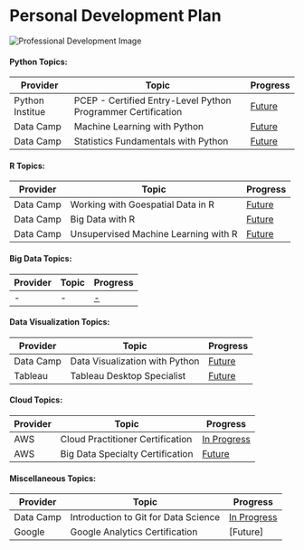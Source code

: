 
# Personal Development Plan
<img src="https://www.opportunitydesk.org/wp-content/uploads/2018/03/10-Tips-for-achieving-Personal-Development.jpg"
     alt="Professional Development Image"
     style="float: center; margin-right: 5px;" />

#### Python Topics:

|Provider|Topic|Progress|
|------|------|------|
|Python Institue|PCEP - Certified Entry-Level Python Programmer Certification|[Future]()|
|Data Camp|Machine Learning with Python|[Future](https://www.datacamp.com/tracks/machine-learning-with-python)|
|Data Camp|Statistics Fundamentals with Python|[Future](https://www.datacamp.com/tracks/statistics-fundamentals-with-python)|


#### R Topics:

|Provider|Topic|Progress|
|------|------|------|
|Data Camp|Working with Goespatial Data in R| [Future](https://www.datacamp.com/tracks/spatial-data-with-r) |
|Data Camp|Big Data with R| [Future](https://www.datacamp.com/tracks/big-data-with-r)|
|Data Camp|Unsupervised Machine Learning with R| [Future](https://www.datacamp.com/tracks/unsupervised-machine-learning-with-r)|


#### Big Data Topics:

|Provider|Topic|Progress|
|------|------|------|
|-|- | [-]()|

#### Data Visualization Topics:

|Provider|Topic|Progress|
|------|------|------|
|Data Camp|Data Visualization with Python|[Future](https://www.datacamp.com/tracks/data-visualization-with-python)|
|Tableau|Tableau Desktop Specialist|[Future](https://www.tableau.com/learn/certification/desktop-specialist)|

#### Cloud Topics:
|Provider|Topic|Progress|
|------|------|------|
|AWS|Cloud Practitioner Certification | [In Progress](https://aws.amazon.com/certification/certified-cloud-practitioner/)|
|AWS|Big Data Specialty Certification | [Future](https://aws.amazon.com/certification/certified-big-data-specialty/)|

#### Miscellaneous Topics:
|Provider|Topic|Progress|
|------|------|------|
|Data Camp|Introduction to Git for Data Science | [In Progress](https://www.datacamp.com/courses/introduction-to-git-for-data-science)|
|Google|Google Analytics Certification|[Future]|

